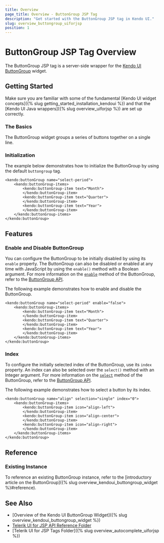 ```yaml
---
title: Overview
page_title: Overview - ButtonGroup JSP Tag
description: "Get started with the ButtonGroup JSP tag in Kendo UI."
slug: overview_buttongroup_uiforjsp
position: 1
---
```


# ButtonGroup JSP Tag Overview

The ButtonGroup JSP tag is a server-side wrapper for the [Kendo UI ButtonGroup](/api/javascript/ui/buttongroup) widget.

## Getting Started

Make sure you are familiar with some of the fundamental [Kendo UI widget concepts]({% slug getting_started_installation_kendoui %}) and
that the [Kendo UI Java wrappers]({% slug overview_uiforjsp %}) are set up correctly.

### The Basics

The ButtonGroup widget groups a series of buttons together on a single line.

### Initialization

The example below demonstrates how to initialize the ButtonGroup by using the default `buttongroup` tag.



    <kendo:buttonGroup name="select-period">
    	<kendo:buttonGroup-items>
	    	<kendo:buttonGroup-item text="Month">
	    	</kendo:buttonGroup-item>
	    	<kendo:buttonGroup-item text="Quarter">
	    	</kendo:buttonGroup-item>
	    	<kendo:buttonGroup-item text="Year">
	    	</kendo:buttonGroup-item>
    	</kendo:buttonGroup-items>
    </kendo:buttonGroup>

## Features

### Enable and Disable ButtonGroup

You can configure the ButtonGroup to be initially disabled by using its `enable` property. The ButtonGroup can also be disabled or enabled at any time with JavaScript by using the `enable()` method with a Boolean argument. For more information on the [`enable`](/api/javascript/ui/buttongroup#methods-enable) method of the ButtonGroup, refer to the [ButtonGroup API](/api/javascript/ui/buttongroup).

The following example demonstrates how to enable and disable the ButtonGroup.



    <kendo:buttonGroup name="select-period" enable="false">
    	<kendo:buttonGroup-items>
	    	<kendo:buttonGroup-item text="Month">
	    	</kendo:buttonGroup-item>
	    	<kendo:buttonGroup-item text="Quarter">
	    	</kendo:buttonGroup-item>
	    	<kendo:buttonGroup-item text="Year">
	    	</kendo:buttonGroup-item>
    	</kendo:buttonGroup-items>
    </kendo:buttonGroup>

### Index

To configure the initially selected index of the ButtonGroup, use its `index` property. An index can also be selected over the `select()` method with an Integer argument. For more information on the [`select`](/api/javascript/ui/buttongroup#methods-select) method of the ButtonGroup, refer to the [ButtonGroup API](/api/javascript/ui/buttongroup).

The following example demonstrates how to select a button by its index.

    <kendo:buttonGroup name="align" selection="single" index="0">
        <kendo:buttonGroup-items>
            <kendo:buttonGroup-item icon="align-left">
            </kendo:buttonGroup-item>
            <kendo:buttonGroup-item icon="align-center">
            </kendo:buttonGroup-item>
            <kendo:buttonGroup-item icon="align-right">
            </kendo:buttonGroup-item>
        </kendo:buttonGroup-items>
    </kendo:buttonGroup>

## Reference

### Existing Instance

To reference an existing ButtonGroup instance, refer to the [introductory article on the ButtonGroup]({% slug overview_kendoui_buttongroup_widget %}#reference).

## See Also

* [Overview of the Kendo UI ButtonGroup Widget]({% slug overview_kendoui_buttongroup_widget %})
* [Telerik UI for JSP API Reference Folder](/api/jsp/autocomplete/animation)
* [Telerik UI for JSP Tags Folder]({% slug overview_autocomplete_uiforjsp %})
